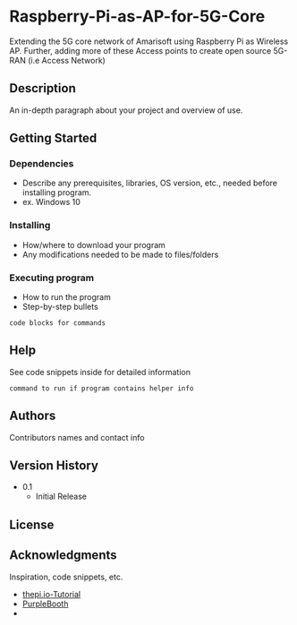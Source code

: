 # Raspberry-Pi-as-AP-for-5G-Core
    
Extending the 5G core network of Amarisoft using Raspberry Pi as Wireless AP. Further, adding more of these Access points to create open source 5G-RAN (i.e Access Network)

## Description

An in-depth paragraph about your project and overview of use.

## Getting Started

### Dependencies

* Describe any prerequisites, libraries, OS version, etc., needed before installing program.
* ex. Windows 10

### Installing

* How/where to download your program
* Any modifications needed to be made to files/folders

### Executing program

* How to run the program
* Step-by-step bullets
```
code blocks for commands
```

## Help

See code snippets inside for detailed information
```
command to run if program contains helper info
```

## Authors

Contributors names and contact info


## Version History

* 0.1
    * Initial Release

## License


## Acknowledgments

Inspiration, code snippets, etc.
* [thepi.io-Tutorial](https://thepi.io/how-to-use-your-raspberry-pi-as-a-wireless-access-point/)
* [PurpleBooth](https://gist.github.com/PurpleBooth/109311bb0361f32d87a2)
* 
